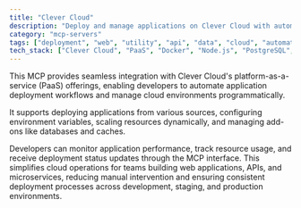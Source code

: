 ```yaml
---
title: "Clever Cloud"
description: "Deploy and manage applications on Clever Cloud with automated scaling, environment configuration, and real-time monitoring."
category: "mcp-servers"
tags: ["deployment", "web", "utility", "api", "data", "cloud", "automation", "monitoring"]
tech_stack: ["Clever Cloud", "PaaS", "Docker", "Node.js", "PostgreSQL", "microservices"]
---
```


This MCP provides seamless integration with Clever Cloud's platform-as-a-service (PaaS) offerings, enabling developers to automate application deployment workflows and manage cloud environments programmatically. 

It supports deploying applications from various sources, configuring environment variables, scaling resources dynamically, and managing add-ons like databases and caches.

Developers can monitor application performance, track resource usage, and receive deployment status updates through the MCP interface. This simplifies cloud operations for teams building web applications, APIs, and microservices, reducing manual intervention and ensuring consistent deployment processes across development, staging, and production environments.